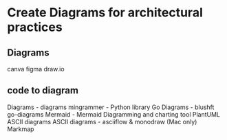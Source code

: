 # Create Diagrams for architectural practices
## Diagrams
canva
figma
draw.io

## code to diagram
Diagrams - diagrams mingrammer - Python library
Go Diagrams - blushft go-diagrams
Mermaid - Mermaid Diagramming and charting tool
PlantUML
ASCII diagrams
ASCII diagrams - asciiflow & monodraw (Mac only)
Markmap
